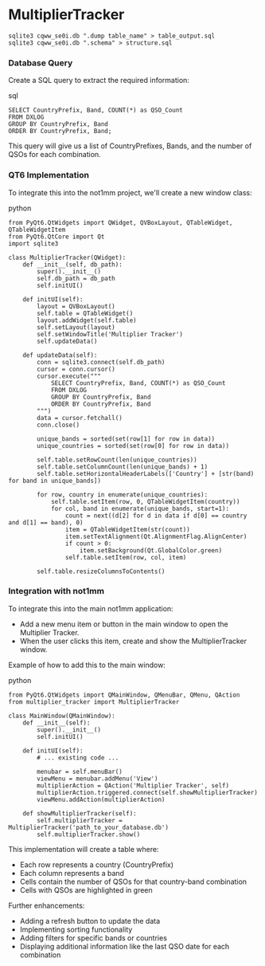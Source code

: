 # MultiplierTracker

```
sqlite3 cqww_se0i.db ".dump table_name" > table_output.sql
sqlite3 cqww_se0i.db ".schema" > structure.sql
```

### Database Query
Create a SQL query to extract the required information:

sql
```
SELECT CountryPrefix, Band, COUNT(*) as QSO_Count 
FROM DXLOG 
GROUP BY CountryPrefix, Band 
ORDER BY CountryPrefix, Band;
```

This query will give us a list of CountryPrefixes, Bands, and the number of QSOs for each combination.

### QT6 Implementation
To integrate this into the not1mm project, we'll create a new window class:

python
```
from PyQt6.QtWidgets import QWidget, QVBoxLayout, QTableWidget, QTableWidgetItem
from PyQt6.QtCore import Qt
import sqlite3

class MultiplierTracker(QWidget):
    def __init__(self, db_path):
        super().__init__()
        self.db_path = db_path
        self.initUI()

    def initUI(self):
        layout = QVBoxLayout()
        self.table = QTableWidget()
        layout.addWidget(self.table)
        self.setLayout(layout)
        self.setWindowTitle('Multiplier Tracker')
        self.updateData()

    def updateData(self):
        conn = sqlite3.connect(self.db_path)
        cursor = conn.cursor()
        cursor.execute("""
            SELECT CountryPrefix, Band, COUNT(*) as QSO_Count 
            FROM DXLOG 
            GROUP BY CountryPrefix, Band 
            ORDER BY CountryPrefix, Band
        """)
        data = cursor.fetchall()
        conn.close()

        unique_bands = sorted(set(row[1] for row in data))
        unique_countries = sorted(set(row[0] for row in data))

        self.table.setRowCount(len(unique_countries))
        self.table.setColumnCount(len(unique_bands) + 1)
        self.table.setHorizontalHeaderLabels(['Country'] + [str(band) for band in unique_bands])

        for row, country in enumerate(unique_countries):
            self.table.setItem(row, 0, QTableWidgetItem(country))
            for col, band in enumerate(unique_bands, start=1):
                count = next((d[2] for d in data if d[0] == country and d[1] == band), 0)
                item = QTableWidgetItem(str(count))
                item.setTextAlignment(Qt.AlignmentFlag.AlignCenter)
                if count > 0:
                    item.setBackground(Qt.GlobalColor.green)
                self.table.setItem(row, col, item)

        self.table.resizeColumnsToContents()
```

### Integration with not1mm
To integrate this into the main not1mm application:

- Add a new menu item or button in the main window to open the Multiplier Tracker.
- When the user clicks this item, create and show the MultiplierTracker window.

Example of how to add this to the main window:

python
```
from PyQt6.QtWidgets import QMainWindow, QMenuBar, QMenu, QAction
from multiplier_tracker import MultiplierTracker

class MainWindow(QMainWindow):
    def __init__(self):
        super().__init__()
        self.initUI()

    def initUI(self):
        # ... existing code ...

        menubar = self.menuBar()
        viewMenu = menubar.addMenu('View')
        multiplierAction = QAction('Multiplier Tracker', self)
        multiplierAction.triggered.connect(self.showMultiplierTracker)
        viewMenu.addAction(multiplierAction)

    def showMultiplierTracker(self):
        self.multiplierTracker = MultiplierTracker('path_to_your_database.db')
        self.multiplierTracker.show()
```

This implementation will create a table where:

- Each row represents a country (CountryPrefix)
- Each column represents a band
- Cells contain the number of QSOs for that country-band combination
- Cells with QSOs are highlighted in green

Further enhancements:

- Adding a refresh button to update the data
- Implementing sorting functionality
- Adding filters for specific bands or countries
- Displaying additional information like the last QSO date for each combination

